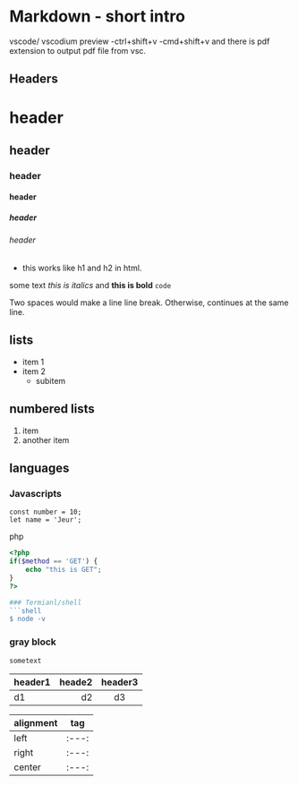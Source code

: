 # Markdown - short intro

vscode/ vscodium preview
-ctrl+shift+v
-cmd+shift+v
and there is pdf extension to output pdf file from vsc.

##  Headers

# header
## header
### header
#### header
##### header
###### header
- this works like h1 and h2 in html.

some text *this is italics* and **this is bold**
`code`

Two spaces would make a line line break. Otherwise, continues at the same line.

## lists

- item 1
- item 2
  - subitem  

## numbered lists
1. item
2. another item

## languages

### Javascripts
```JS
const number = 10;
let name = 'Jeur';
``` 
<div style="page-break-after:always;></div>
### json
```jsom
{
    "firstName": "Jeur",
    "age":25
}
```

### php
```php
<?php
if($method == 'GET') {
    echo "this is GET";
}
?>

### Termianl/shell
```shell
$ node -v
```


### gray block
```
sometext
```

header1|heade2|header3
:---   | ---:|:---:
d1    | d2   |d3

|alignment |tag  |
|----------|:---:|
|left      |:---:|
|right     |:---:|
|center    |:---:|
